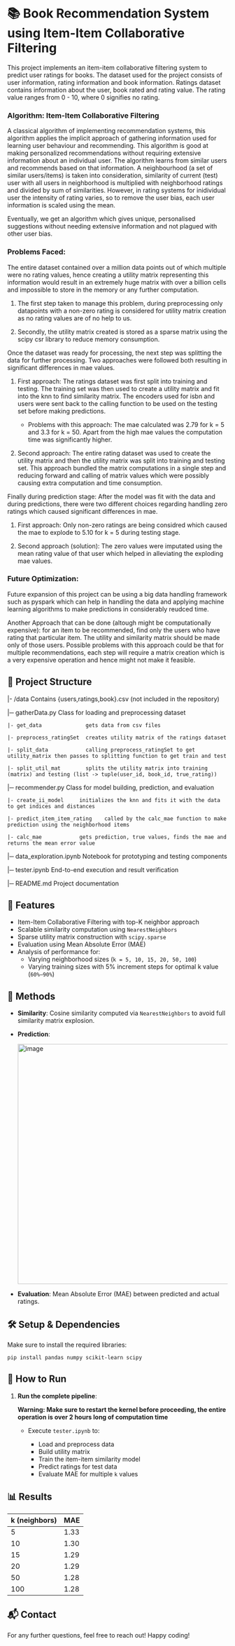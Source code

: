 # 📚 Book Recommendation System using Item-Item Collaborative Filtering

This project implements an item-item collaborative filtering system to predict user ratings for books. The dataset used for the project consists of user information, rating information and book information.
Ratings dataset contains information about the user, book rated and rating value. The rating value ranges from 0 - 10, where 0 signifies no rating. 

### Algorithm: Item-Item Collaborative Filtering

A classical algorithm of implementing recommendation systems, this algorithm applies the implicit approach of gathering information used for learning user behaviour and recommending. 
This algorithm is good at making personalized recommendations without requiring extensive information about an individual user. The algorithm learns from similar users and recommends based on that information.
A neighbourhood (a set of similar users/items) is taken into consideration, similarity of current (test) user with all users in neighborhood is multiplied with neighborhood ratings and divided by sum of similarities.
However, in rating systems for inidividual user the intensity of rating varies, so to remove the user bias, each user information is scaled using the mean. 

Eventually, we get an algorithm which gives unique, personalised suggestions without needing extensive information and not plagued with other user bias.

### Problems Faced:

The entire dataset contained over a million data points out of which multiple were no rating values, hence creating a utility matrix representing this information would result in an extremely
huge matrix with over a billion cells and impossible to store in the memory or any further computation. 

1. The first step taken to manage this problem, during preprocessing only datapoints with a non-zero rating is considered for utility matrix creation as no rating values are of no help to us.
   
2. Secondly, the utility matrix created is stored as a sparse matrix using the scipy csr library to reduce memory consumption.

Once the dataset was ready for processing, the next step was splitting the data for further processing. Two approaches were followed both resulting in significant differences in mae values.

1. First approach: The ratings dataset was first split into training and testing. The training set was then used to create a utility matrix and fit into the knn to find similarity matrix.
   The encoders used for isbn and users were sent back to the calling function to be used on the testing set before making predictions.

   - Problems with this approach: The mae calculated was 2.79 for k = 5 and 3.3 for k = 50. Apart from the high mae values the computation time was significantly higher.

2. Second approach: The entire rating dataset was used to create the utility matrix and then the utility matrix was split into training and testing set. This approach bundled the matrix computations in a single step
   and reducing forward and calling of matrix values which were possibly causing extra computation and time consumption.

Finally during prediction stage: After the model was fit with the data and during predictions, there were two different choices regarding handling zero ratings which caused significant differences in mae.

1. First approach: Only non-zero ratings are being considred which caused the mae to explode to 5.10 for k = 5 during testing stage.
 
2. Second approach (solution): The zero values were imputated using the mean rating value of that user which helped in alleviating the exploding mae values.

### Future Optimization:

Future expansion of this project can be using a big data handling framework such as pyspark which can help in handling the data and applying machine learning algorithms to make predictions in 
considerably reudced time. 

Another Approach that can be done (altough might be computationally expensive): for an item to be recommended, find only the users who have rating that particular item. The utility and similarity matrix should be made only of those users.
Possible problems with this approach could be that for multiple recommendations, each step will require a matrix creation which is a very expensive operation and hence might not make it feasible.


## 📁 Project Structure

|- /data                  Contains {users,ratings,book}.csv (not included in the repository)

|─ gatherData.py           Class for loading and preprocessing dataset

    |- get_data              gets data from csv files

    |- preprocess_ratingSet  creates utility matrix of the ratings dataset

    |- split_data            calling preprocess_ratingSet to get utility_matrix then passes to splitting function to get train and test

    |- split_util_mat        splits the utility matrix into training (matrix) and testing (list -> tuple(user_id, book_id, true_rating))

|─ recommender.py          Class for model building, prediction, and evaluation

    |- create_ii_model     initializes the knn and fits it with the data to get indices and distances

    |- predict_item_item_rating    called by the calc_mae function to make prediction using the neighborhood items

    |- calc_mae            gets prediction, true values, finds the mae and returns the mean error value

|─ data_exploration.ipynb  Notebook for prototyping and testing components

|─ tester.ipynb            End-to-end execution and result verification

|─ README.md               Project documentation



## 🚀 Features

- Item-Item Collaborative Filtering with top-K neighbor approach
- Scalable similarity computation using `NearestNeighbors`
- Sparse utility matrix construction with `scipy.sparse`
- Evaluation using Mean Absolute Error (MAE)
- Analysis of performance for:
  - Varying neighborhood sizes (`k = 5, 10, 15, 20, 50, 100`)
  - Varying training sizes with 5% increment steps for optimal k value (`60%–90%`)



## 🧠 Methods

- **Similarity**: Cosine similarity computed via `NearestNeighbors` to avoid full similarity matrix explosion.
- **Prediction**:

  <img width="548" alt="image" src="https://github.com/user-attachments/assets/ab758232-12fe-4f34-adab-2396b627cd44" />

- **Evaluation**: Mean Absolute Error (MAE) between predicted and actual ratings.



## 🛠️ Setup & Dependencies

Make sure to install the required libraries:


```pip install pandas numpy scikit-learn scipy```



## 🧪 How to Run

1. **Run the complete pipeline**:

   **Warning: Make sure to restart the kernel before proceeding, the entire operation is over 2 hours long of computation time**

   * Execute `tester.ipynb` to:

     * Load and preprocess data
     * Build utility matrix
     * Train the item-item similarity model
     * Predict ratings for test data
     * Evaluate MAE for multiple `k` values


## 📊 Results

| k (neighbors) | MAE  |
| ------------- | ---- |
| 5             | 1.33 |
| 10            | 1.30 |
| 15            | 1.29 |
| 20            | 1.29 |
| 50            | 1.28 |
| 100           | 1.28 |

## 📬 Contact

For any further questions, feel free to reach out! Happy coding!

